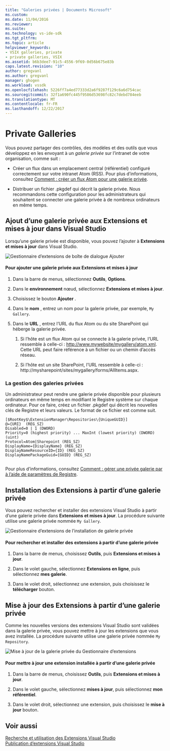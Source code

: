 ```yaml
---
title: "Galeries privées | Documents Microsoft"
ms.custom: 
ms.date: 11/04/2016
ms.reviewer: 
ms.suite: 
ms.technology: vs-ide-sdk
ms.tgt_pltfrm: 
ms.topic: article
helpviewer_keywords:
- VSIX galleries, private
- private galleries, VSIX
ms.assetid: b6b3dee7-91c5-4556-9f69-0d56b675e83b
caps.latest.revision: "10"
author: gregvanl
ms.author: gregvanl
manager: ghogen
ms.workload: vssdk
ms.openlocfilehash: 5226ff7a4ed77333d2a6f9287f129c6a6d754cac
ms.sourcegitcommit: 32f1a690fc445f9586d53698fc82c7debd784eeb
ms.translationtype: MT
ms.contentlocale: fr-FR
ms.lasthandoff: 12/22/2017
---
```

# <a name="private-galleries"></a>Private Galleries
Vous pouvez partager des contrôles, des modèles et des outils que vous développez en les envoyant à un *galerie privée* sur l’intranet de votre organisation, comme suit :  
  
-   Créer un flux dans un emplacement central (référentiel) configuré correctement sur votre intranet Atom (RSS). Pour plus d’informations, consultez [Comment : créer un flux Atom pour une galerie privée](../extensibility/how-to-create-an-atom-feed-for-a-private-gallery.md).  
  
-   Distribuer un fichier .pkgdef qui décrit la galerie privée. Nous recommandons cette configuration pour les administrateurs qui souhaitent se connecter une galerie privée à de nombreux ordinateurs en même temps.  
  
## <a name="adding-a-private-gallery-to-extensions-and-updates-in-visual-studio"></a>Ajout d’une galerie privée aux Extensions et mises à jour dans Visual Studio  
 Lorsqu’une galerie privée est disponible, vous pouvez l’ajouter à **Extensions et mises à jour** dans Visual Studio.  
  
 ![Gestionnaire d’extensions de boîte de dialogue Ajouter](../extensibility/media/em_adddialog.png "EM_AddDialog")  
  
#### <a name="to-add-a-private-gallery-to-extensions-and-updates"></a>Pour ajouter une galerie privée aux Extensions et mises à jour  
  
1.  Dans la barre de menus, sélectionnez **Outils**, **Options**.  
  
2.  Dans le **environnement** nœud, sélectionnez **Extensions et mises à jour**.  
  
3.  Choisissez le bouton **Ajouter** .  
  
4.  Dans le **nom** , entrez un nom pour la galerie privée, par exemple, `My Gallery`.  
  
5.  Dans le **URL** , entrez l’URL du flux Atom ou du site SharePoint qui héberge la galerie privée.  
  
    1.  Si l’hôte est un flux Atom qui se connecte à la galerie privée, l’URL ressemble à celle-ci : http://www.mywebsite/mygallery/atom.xml.  Cette URL peut faire référence à un fichier ou un chemin d’accès réseau.  
  
    2.  Si l’hôte est un site SharePoint, l’URL ressemble à celle-ci : http://mysharepoint/sites/mygallery/forms/AllItems.aspx.  
  
### <a name="managing-private-galleries"></a>La gestion des galeries privées  
 Un administrateur peut rendre une galerie privée disponible pour plusieurs ordinateurs en même temps en modifiant le Registre système sur chaque ordinateur. Pour ce faire, créez un fichier .pkgdef qui décrit les nouvelles clés de Registre et leurs valeurs.  Le format de ce fichier est comme suit.  
  
```  
[$RootKey$\ExtensionManager\Repositories\{UniqueGUID}]  
@={URI}  (REG_SZ)  
Disabled=0 | 1 (DWORD)  
Priority=0 (highest priority) ... MaxInt (lowest priority) (DWORD) (uint)  
Protocol=Atom|Sharepoint (REG_SZ)  
DisplayName={DisplayName} (REG_SZ)  
DisplayNameResourceID={ID} (REG_SZ)  
DisplayNamePackageGuid={GUID} (REG_SZ)  
  
```  
  
 Pour plus d’informations, consultez [Comment : gérer une privée galerie par à l’aide de paramètres de Registre](../extensibility/how-to-manage-a-private-gallery-by-using-registry-settings.md).  
  
## <a name="installing-extensions-from-a-private-gallery"></a>Installation des Extensions à partir d’une galerie privée  
 Vous pouvez rechercher et installer des extensions Visual Studio à partir d’une galerie privée dans **Extensions et mises à jour**. La procédure suivante utilise une galerie privée nommée `My Gallery`.  
  
 ![Gestionnaire d’extensions de l’installation de galerie privée](../extensibility/media/em_.png "EM_")  
  
#### <a name="to-search-for-and-install-extensions-from-a-private-gallery"></a>Pour rechercher et installer des extensions à partir d’une galerie privée  
  
1.  Dans la barre de menus, choisissez **Outils**, puis **Extensions et mises à jour**.  
  
2.  Dans le volet gauche, sélectionnez **Extensions en ligne**, puis sélectionnez **mes galerie**.  
  
3.  Dans le volet droit, sélectionnez une extension, puis choisissez le **télécharger** bouton.  
  
## <a name="updating-extensions-from-a-private-gallery"></a>Mise à jour des Extensions à partir d’une galerie privée  
 Comme les nouvelles versions des extensions Visual Studio sont validées dans la galerie privée, vous pouvez mettre à jour les extensions que vous avez installée. La procédure suivante utilise une galerie privée nommée `My Repository`.  
  
 ![Mise à jour de la galerie privée du Gestionnaire d’extensions](../extensibility/media/em_update.png "EM_Update")  
  
#### <a name="to-update-an-installed-extension-from-a-private-gallery"></a>Pour mettre à jour une extension installée à partir d’une galerie privée  
  
1.  Dans la barre de menus, choisissez **Outils**, puis **Extensions et mises à jour**.  
  
2.  Dans le volet gauche, sélectionnez **mises à jour**, puis sélectionnez **mon référentiel**.  
  
3.  Dans le volet droit, sélectionnez une extension, puis choisissez le **mise à jour** bouton.  
  
## <a name="see-also"></a>Voir aussi  
 [Recherche et utilisation des Extensions Visual Studio](../ide/finding-and-using-visual-studio-extensions.md)   
 [Publication d’extensions Visual Studio](../extensibility/shipping-visual-studio-extensions.md)